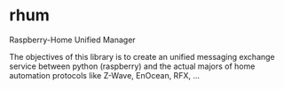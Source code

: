 # rhum
Raspberry-Home Unified Manager

The objectives of this library is to create an unified messaging exchange service between python (raspberry) and the actual majors of home automation protocols like Z-Wave, EnOcean, RFX, ...

